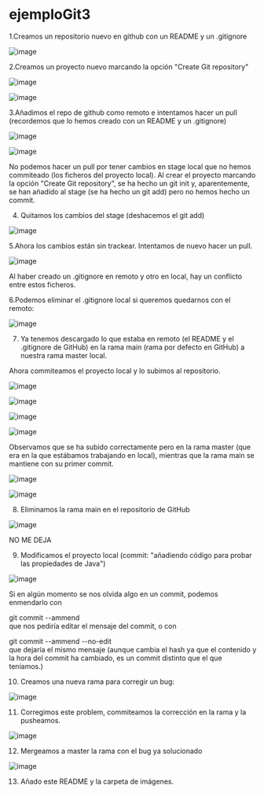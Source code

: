 # ejemploGit3

1.Creamos un repositorio nuevo en github con un README y un .gitignore<br>

![image](https://user-images.githubusercontent.com/113994483/203584626-d662f7c8-c970-4b31-95cf-c0feb1dc9554.png)<br>

2.Creamos un proyecto nuevo marcando la opción "Create Git repository"<br>

![image](https://user-images.githubusercontent.com/113994483/203584794-3ca7f5e8-1590-4305-b1ba-8b670aff1430.png)<br>

![image](https://user-images.githubusercontent.com/113994483/203585004-8d61f888-2dbf-44f5-b0a2-9abaaf9217d1.png)<br>

3.Añadimos el repo de github como remoto e intentamos hacer un pull (recordemos que lo hemos creado con un README y un .gitignore)<br>

![image](https://user-images.githubusercontent.com/113994483/203586269-d120ea31-00ca-47cc-972e-566388df8288.png)<br>

![image](https://user-images.githubusercontent.com/113994483/203586431-20dc1c9a-0f8e-434a-a8b0-b542a2a2eb94.png)<br>

No podemos hacer un pull por tener cambios en stage local que no hemos commiteado (los ficheros del proyecto local). Al crear el proyecto marcando la opción "Create Git repository", se ha hecho un git init y, aparentemente, se han añadido al stage (se ha hecho un git add) pero no hemos hecho un commit.<br>

4. Quitamos los cambios del stage (deshacemos el git add)<br>

![image](https://user-images.githubusercontent.com/113994483/203587295-a283d64f-9d75-4137-a279-eccae877e229.png)<br>

5.Ahora los cambios están sin trackear. Intentamos de nuevo hacer un pull.<br>

![image](https://user-images.githubusercontent.com/113994483/203587646-d5ecf7f4-4711-443b-a807-6ee8072f5197.png)<br>

Al haber creado un .gitignore en remoto y otro en local, hay un conflicto entre estos ficheros.

6.Podemos eliminar el .gitignore local si queremos quedarnos con el remoto:<br>

![image](https://user-images.githubusercontent.com/113994483/203588403-a56cf8ad-7580-4d04-98b3-075f9c8af5e5.png)<br>

7. Ya tenemos descargado lo que estaba en remoto (el README y el .gitignore de GitHub) en la rama main (rama por defecto en GitHub) a nuestra rama master local.<br>

Ahora commiteamos el proyecto local y lo subimos al repositorio.

![image](https://user-images.githubusercontent.com/113994483/203588779-f77bc02b-c6bc-498b-b0ef-0027b731b9c7.png)<br>

![image](https://user-images.githubusercontent.com/113994483/203588970-9c935c83-bcca-49f5-8db1-e3d4aed79cfd.png)<br>

![image](https://user-images.githubusercontent.com/113994483/203589307-5c14cda5-6361-4707-be90-fb05fd14fee0.png)<br>

![image](https://user-images.githubusercontent.com/113994483/203589480-84f9e7a2-e172-4004-9c52-7f929ca3af4d.png)<br>

Observamos que se ha subido correctamente pero en la rama master (que era en la que estábamos trabajando en local), mientras que la rama main se mantiene con su primer commit.<br>

![image](https://user-images.githubusercontent.com/113994483/203593772-64672135-eb61-41b2-838f-07e1afc6402d.png)<br>

![image](https://user-images.githubusercontent.com/113994483/203593783-9f418212-8007-4dad-b189-4ba78843e1a9.png)<br>

8. Eliminamos la rama main en el repositorio de GitHub

![image](https://user-images.githubusercontent.com/113994483/203598365-53eb84ad-b618-4307-9942-0dd847444d1b.png)<br>

NO ME DEJA <br>

9. Modificamos el proyecto local (commit: "añadiendo código para probar las propiedades de Java")<br>

![image](https://user-images.githubusercontent.com/113994483/203599283-b642f0a5-5ab0-4d04-aec1-82fbdede8c5f.png)<br>

Si en algún momento se nos olvida algo en un commit, podemos enmendarlo con

git commit --ammend<br>
que nos pediría editar el mensaje del commit, o con<br>

git commit --ammend --no-edit<br>
que dejaría el mismo mensaje (aunque cambia el hash ya que el contenido y la hora del commit ha cambiado, es un commit distinto que el que teníamos.)<br>

10. Creamos una nueva rama para corregir un bug:<br>

![image](https://user-images.githubusercontent.com/113994483/203600566-61a7a8cf-919d-4d1e-a744-d8d393667a82.png)<br>


11. Corregimos este problem, commiteamos la corrección en la rama y la pusheamos.<br>

![image](https://user-images.githubusercontent.com/113994483/203602161-879d8a98-500e-461f-88f7-c4eafa4d57e2.png)<br>

12. Mergeamos a master la rama con el bug ya solucionado<br>

![image](https://user-images.githubusercontent.com/113994483/203602428-6ccaa5fd-9244-4825-9d54-06fe752c1d3d.png)<br>

13. Añado este README y la carpeta de imágenes.
































